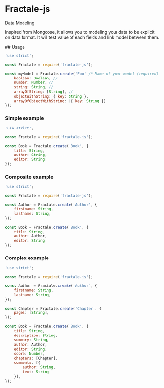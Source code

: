 # Fractale-js

Data Modeling

Inspired from Mongoose, it allows you to modeling your data to be explicit on data format.
It will test value of each fields and link model between them.

## Usage

```javascript
'use strict';

const Fractale = require('fractale-js');

const myModel = Fractale.create('Foo' /* Name of your model (required) */, {
    boolean: Boolean, //
    number: Number, //
    string: String, //
    arrayOfString: [String], //
    objectWithString: { key: String },
    arrayOfObjectWithString: [{ key: String }]
});
```

### Simple example

```javascript
'use strict';

const Fractale = require('fractale-js');

const Book = Fractale.create('Book', {
    title: String,
    author: String,
    editor: String
});
```

### Composite example

```javascript
'use strict';

const Fractale = require('fractale-js');

const Author = Fractale.create('Author', {
    firstname: String,
    lastname: String,
});

const Book = Fractale.create('Book', {
    title: String,
    author: Author,
    editor: String
});
```

### Complex example

```javascript
'use strict';

const Fractale = require('fractale-js');

const Author = Fractale.create('Author', {
    firstname: String,
    lastname: String,
});

const Chapter = Fractale.create('Chapter', {
    pages: [String],
});

const Book = Fractale.create('Book', {
    title: String,
    description: String,
    summary: String,
    author: Author,
    editor: String,
    score: Number,
    chapters: [Chapter],
    comments: [{
        author: String,
        text: String
    }],
});
```